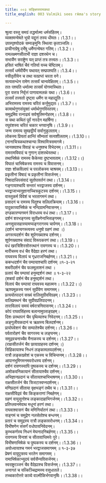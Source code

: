 ```yaml
---
title: ००३ सङ्क्षिप्तरामकथा
title_english: 003 Valmiki sees rAma's story

---
```

<div class="audioEmbed"  caption="श्रीराम-हरिसीताराममूर्ति-घनपाठिभ्यां वचनम्" src="https://archive.org/download/Ramayana-recitation-Sriram-harisItArAmamUrti-Ghanapaati-v2/Kanda_1/Kanda_1_BK-003-Samkshipta_Rama_Katha.mp3"></div>

श्रुत्वा वस्तु समग्रं तद्धर्मात्मा धर्मसंहितम्।  
व्यक्तमन्वेषते भूयो यद्वृत्तं तस्य धीमतः।।1.3.1।।  
उपस्पृश्योदकं सम्यङ्मुनिः स्थित्वा कृताञ्जलिः।  
प्राचीनाग्रेषु दर्भेषु धर्मेणान्वेषत गतिम्।।1.3.2।।  
रामलक्ष्मणसीताभी राज्ञा दशरथेन च।  
सभार्येण सराष्ट्रेण यत् प्राप्तं तत्र तत्त्वतः।।1.3.3।।  
हसितं भाषितं चैवं गतिर्या यच्च चेष्टितम्।  
तत्सर्वं धर्मवीर्येण यथावत् सम्प्रपश्यति।।1.3.4।।  
स्त्रीतृतीयेन च तथा यत्प्राप्तं चरता वने।  
सत्यसन्धेन रामेण तत्सर्वं चान्ववेक्षितम्।।1.3.5।।  
ततः पश्यति धर्मात्मा तत्सर्वं योगमास्थितः।  
पुरा यत्तत्र निर्वृत्तं पाणावामलकं यथा।।1.3.6।।  
तत्सर्वं तत्त्वतो दृष्ट्वा धर्मेण स महाद्युतिः।  
अभिरामस्य रामस्य चरितं कर्त्तुमुद्यतः।।1.3.7।।  
कामार्थगुणसंयुक्तं धर्मार्थगुणविस्तरम्।  
समुद्रमिव रत्नाढ्यं सर्वश्रुतिमनोहरम्।।1.3.8।।  
स यथा कथितं पूर्वं नारदेन महर्षिणा।  
रघुवंशस्य चरितं चकार भगवानृषिः।।1.3.9।।  
जन्म रामस्य सुमहद्वीर्यं सर्वानुकूलताम्।  
लोकस्य प्रियतां क्षान्तिं सौम्यतां सत्यशीलताम्।।1.3.10।।  
(नानाचित्रकथाश्चान्या विश्वामित्रसमागमे।  
जानक्याश्च विवाहं च धनुषश्च विभेदनम्।।1.3.11।।  
रामरामविवादं च गुणान् दाशरथेस्तथा।  
तथाभिषेकं रामस्य कैकेय्या दुष्टभावताम्।।1.3.12।।)  
विघातं चाभिषेकस्य रामस्य च विवासनम्।  
राज्ञः शोकविलापं च परलोकस्य चाश्रयम्।।1.3.13।।  
प्रकृतीनां विषादं च प्रकृतीनां विसर्जनम्।  
निषादाधिपसंवादं सूतोपावर्तनं तथा।।1.3.14।।  
गङ्गायाश्चापि सन्तारं भरद्वाजस्य दर्शनम्।  
भरद्वाजाभ्यनुज्ञानाच्चित्रकूटस्य दर्शनम्।।1.3.15।।  
वास्तुकर्म विवेशं च भरतागमनं तथा।  
प्रसादनं च रामस्य पितुश्च सलिलक्रियाम्।।1.3.16।।  
पादुकाग्र्याभिषेकं च नन्दिग्रामनिवासनम्।  
दण्डकारण्यगमनं विराधस्य वधं तथा।।1.3.17।।  
दर्शनं शरभङ्गस्य सुतीक्ष्णेनाभिसङ्गमम्।  
अनसूयासहास्यामप्यङ्गरागस्य चार्पणम्।।1.3.18।।  
(दर्शनं चाप्यगस्त्यस्य धनुषो ग्रहणं तथा ।)  
अगस्त्यदर्शनं चैव शूर्पणख्याश्च दर्शनम्।  
शूर्पणख्याश्च संवादं विरूपकरणं तथा।।1.3.19।।  
वधं खरत्रिशिरसोरुत्थानं रावणस्य च।।1.3.20।।  
मारीचस्य वधं चैव वैदेह्या हरणं तथा।  
राघवस्य विलापं च गृध्रराजनिबर्हणम्।।1.3.21।।  
कबन्धदर्शनं चैव पम्पायाश्चापि दर्शनम् ॥१-३-२१  
शबरीदर्शनं चैव फलमूलाशनं तथा ।  
प्रलापं चैव पम्पायां हनुमद्दर्शनं तथा ॥ १-३-२२  
(शबर्या दर्शनं चैव हनूमद्दर्शनं तथा।  
विलापं चैव पम्पायां राघवस्य महात्मनः।।1.3.22।।)  
ऋश्यमूकस्य गमनं सुग्रीवेण समागमम्।  
प्रत्ययोत्पादनं सख्यं वालिसुग्रीवविग्रहम्।।1.3.23।।  
वालिप्रमथनं चैव सुग्रीवप्रतिपादनम्।  
ताराविलापं समयं वर्षरात्रनिवासनम्।।1.3.24।।  
कोपं राघवसिंहस्य बलानामुपसङ्ग्रहम्।  
दिशः प्रस्थापनं चैव पृथिव्याश्च निवेदनम्।।1.3.25।।  
अङ्गुलीयकदानं च ऋक्षस्य बिलदर्शनम्।  
प्रायोपवेशनं चैव सम्पातेश्चैव दर्शनम्।।1.3.26।।  
पर्वतारोहणं चैव सागरस्य च लङ्घनम्।  
समुद्रवचनाच्चैव मैनाकस्य च दर्शनम्।।1.3.27।।  
(राक्षसीतर्जनं चैव छायाग्राहस्य दर्शनम् ।)  
सिंहिकायाश्च निधनं लङ्कामलयदर्शनम्।  
रात्रौ लङ्काप्रवेशं च एकस्य च विचिन्तनम्।।1.3.28।।  
आपानभूमिगमनमवरोधस्य दर्शनम्।  
दर्शनं रावणस्यापि पुष्पकस्य च दर्शनम्।।1.3.29।।  
अशोकवनिकायानं सीतायाश्चैव दर्शनम्।  
अभिज्ञानप्रदानं च सीतायाश्चाभिभाषणम्।।1.3.30।।  
राक्षसीतर्जनं चैव त्रिजटास्वप्नदर्शनम्।  
मणिप्रदानं सीताया वृक्षभङ्गं तथैव च।।1.3.31।।  
राक्षसीविद्रवं चैव किङ्कराणां निबर्हणम्।  
ग्रहणं वायुसूनोश्च लङ्कादाहाभिगर्जनम्।।1.3.32।।  
प्रतिप्लवनमेवाथ मधूनां हरणं तथा।  
राघवाश्वासनं चैव मणिनिर्यातनं तथा।।1.3.33।।  
सङ्गमं च समुद्रेण नलसेतोश्च बन्धनम्।  
प्रतारं च समुद्रस्य रात्रौ लङ्कावरोधनम्।।1.3.34।।  
विभीषणेन संसर्गं वधोपायनिवेदनम्।  
कुम्भकर्णस्य निधनं मेघनादनिबर्हणम्।।1.3.35।।  
रावणस्य विनाशं च सीतावाप्तिमरेः पुरे।  
विभीषणाभिषेकं च पुष्पकस्य च दर्शनम्।।1.3.36।।  
अयोध्यायाश्च गमनं भरद्वाजसमागमम् ॥ १-३-३७  
प्रेषणं वायुपुत्रस्य भरतेन समागमम् ।  
रामाभिषेकाभ्युदयं सर्वसैन्यविसर्जनम्।  
स्वराष्ट्ररञ्जनं चैव वैदेह्याश्च विसर्जनम्।।1.3.37।।  
अनागतं च यत्किञ्चिद्रामस्य वसुधातले।  
तच्चकारोत्तरे काव्ये वाल्मीकिर्भगवानृषिः।।1.3.38।।  